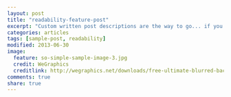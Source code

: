```yaml
---
layout: post
title: "readability-feature-post"
excerpt: "Custom written post descriptions are the way to go... if you're not lazy."
categories: articles
tags: [sample-post, readability]
modified: 2013-06-30
image:
  feature: so-simple-sample-image-3.jpg
  credit: WeGraphics
  creditlink: http://wegraphics.net/downloads/free-ultimate-blurred-background-pack/
comments: true
share: true
---
```

<br>
<div class="apester-media" data-media-id="5a2d0004642e1c00010f1edd" height="512"></div><script async src="//static.apester.com/js/sdk/v2.0/apester-javascript-sdk.min.js"></script>
<br>
<interaction data-token=“58c932ffa697a30e00d50d65” data-context=“true” data-tags=“” data-fallback=“true” data-channel-id=“54c8d8cd1a6f9a0271b4227c”></interaction>
<br>
